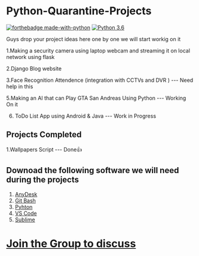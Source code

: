 # Python-Quarantine-Projects

[![forthebadge made-with-python](http://ForTheBadge.com/images/badges/made-with-python.svg)](https://www.python.org/)                  [![Python 3.6](https://img.shields.io/badge/python-3.6-blue.svg)](https://www.python.org/downloads/release/python-360/)   

Guys drop your project ideas here one by one we will start workig on it

1.Making a security camera using laptop webcam and streaming it on local network using flask

2.Django Blog website

3.Face Recognition Attendence (integration with CCTVs and DVR ) --- Need help in this


5.Making an AI that can Play GTA San Andreas Using Python --- Working On it

6. ToDo List App using Android & Java --- Work in Progress

## Projects Completed 

1.Wallpapers Script --- Done👍

## Downoad the following software we will need during the projects

1. [AnyDesk](https://anydesk.com/en/downloads) 
2. [Git Bash](https://git-scm.com/download)
3. [Pyhton](https://www.python.org/)
4. [VS Code](https://code.visualstudio.com/)
5. [Sublime](https://www.sublimetext.com/)
# [Join the Group to discuss](https://chat.whatsapp.com/HBZwGwcRP3QBqeIRIMEc5i)
